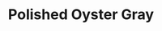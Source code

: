 ---
language: id
layout: product-item
title: Polished Oyster Gray
description: Description in &amp; Polished Oyster Gray
keyword: keyword in Polished Oyster Gray
image: /images/WALL-CAP-Oyster-Gray-2.jpg
sub-title: Wall Caps
article-1: Height &#58; 12″ <br>Length &#58; 12″ or 24" call for availability <br>Thickness &#58; 1.5″ <br>Color &#58; Light to dark gray	
title-right: Polished Oyster Gray
article-right: Polished Oyster Gray
title-2: Polished Oyster Gray
article-2: Polished Oyster Gray
article-3: Polished Oyster Gray
alt-slide1: Polished Oyster Gray
alt-slide2: Polished Oyster Gray
alt-slide3: Polished Oyster Gray
slide1: /images/WALL-CAP-Oyster-Gray-2.jpg
slide2: /images/WALL-CAP-Oyster-Gray-2.jpg
slide3: /images/WALL-CAP-Oyster-Gray-2.jpg
---